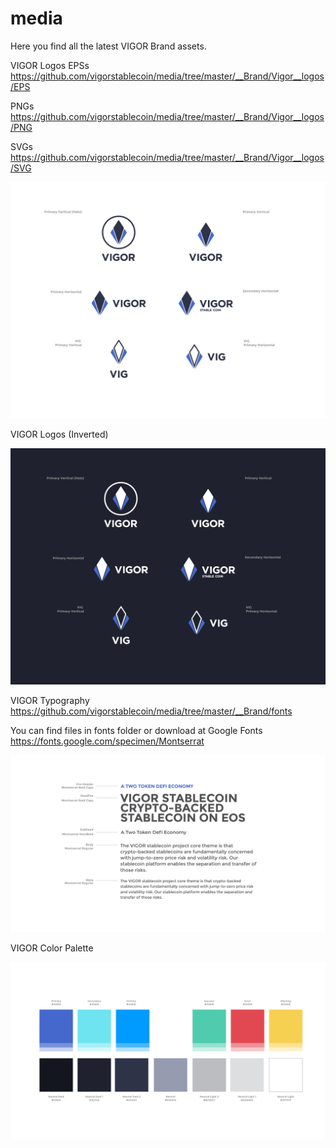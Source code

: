 # media
Here you find all the latest VIGOR Brand assets.

VIGOR Logos
EPSs
https://github.com/vigorstablecoin/media/tree/master/__Brand/Vigor__logos/EPS

PNGs
https://github.com/vigorstablecoin/media/tree/master/__Brand/Vigor__logos/PNG

SVGs
https://github.com/vigorstablecoin/media/tree/master/__Brand/Vigor__logos/SVG

![](readme-images/vigor-logos.jpg)

VIGOR Logos (Inverted)

![](readme-images/vigor-logos-inverted.jpg)

VIGOR Typography
https://github.com/vigorstablecoin/media/tree/master/__Brand/fonts

You can find files in fonts folder or download at Google Fonts
https://fonts.google.com/specimen/Montserrat

![](readme-images/vigor-typography.jpg)

VIGOR Color Palette

![](readme-images/vigor-color-palette.jpg)
